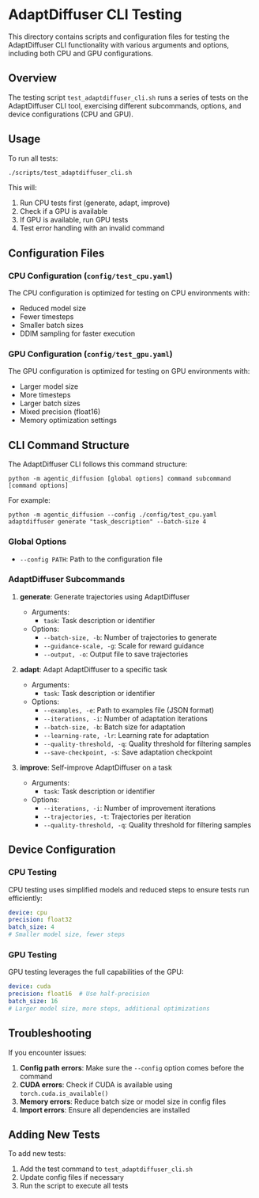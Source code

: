 # AdaptDiffuser CLI Testing

This directory contains scripts and configuration files for testing the AdaptDiffuser CLI functionality with various arguments and options, including both CPU and GPU configurations.

## Overview

The testing script `test_adaptdiffuser_cli.sh` runs a series of tests on the AdaptDiffuser CLI tool, exercising different subcommands, options, and device configurations (CPU and GPU).

## Usage

To run all tests:

```bash
./scripts/test_adaptdiffuser_cli.sh
```

This will:
1. Run CPU tests first (generate, adapt, improve)
2. Check if a GPU is available
3. If GPU is available, run GPU tests
4. Test error handling with an invalid command

## Configuration Files

### CPU Configuration (`config/test_cpu.yaml`)

The CPU configuration is optimized for testing on CPU environments with:
- Reduced model size
- Fewer timesteps
- Smaller batch sizes
- DDIM sampling for faster execution

### GPU Configuration (`config/test_gpu.yaml`)

The GPU configuration is optimized for testing on GPU environments with:
- Larger model size
- More timesteps
- Larger batch sizes
- Mixed precision (float16)
- Memory optimization settings

## CLI Command Structure

The AdaptDiffuser CLI follows this command structure:

```
python -m agentic_diffusion [global options] command subcommand [command options]
```

For example:
```
python -m agentic_diffusion --config ./config/test_cpu.yaml adaptdiffuser generate "task_description" --batch-size 4
```

### Global Options

- `--config PATH`: Path to the configuration file

### AdaptDiffuser Subcommands

1. **generate**: Generate trajectories using AdaptDiffuser
   - Arguments:
     - `task`: Task description or identifier
   - Options:
     - `--batch-size, -b`: Number of trajectories to generate
     - `--guidance-scale, -g`: Scale for reward guidance
     - `--output, -o`: Output file to save trajectories

2. **adapt**: Adapt AdaptDiffuser to a specific task
   - Arguments:
     - `task`: Task description or identifier
   - Options:
     - `--examples, -e`: Path to examples file (JSON format)
     - `--iterations, -i`: Number of adaptation iterations
     - `--batch-size, -b`: Batch size for adaptation
     - `--learning-rate, -lr`: Learning rate for adaptation
     - `--quality-threshold, -q`: Quality threshold for filtering samples
     - `--save-checkpoint, -s`: Save adaptation checkpoint

3. **improve**: Self-improve AdaptDiffuser on a task
   - Arguments:
     - `task`: Task description or identifier
   - Options:
     - `--iterations, -i`: Number of improvement iterations
     - `--trajectories, -t`: Trajectories per iteration
     - `--quality-threshold, -q`: Quality threshold for filtering samples

## Device Configuration

### CPU Testing

CPU testing uses simplified models and reduced steps to ensure tests run efficiently:

```yaml
device: cpu
precision: float32
batch_size: 4
# Smaller model size, fewer steps
```

### GPU Testing

GPU testing leverages the full capabilities of the GPU:

```yaml
device: cuda
precision: float16  # Use half-precision
batch_size: 16
# Larger model size, more steps, additional optimizations
```

## Troubleshooting

If you encounter issues:

1. **Config path errors**: Make sure the `--config` option comes before the command
2. **CUDA errors**: Check if CUDA is available using `torch.cuda.is_available()`
3. **Memory errors**: Reduce batch size or model size in config files
4. **Import errors**: Ensure all dependencies are installed

## Adding New Tests

To add new tests:
1. Add the test command to `test_adaptdiffuser_cli.sh`
2. Update config files if necessary
3. Run the script to execute all tests